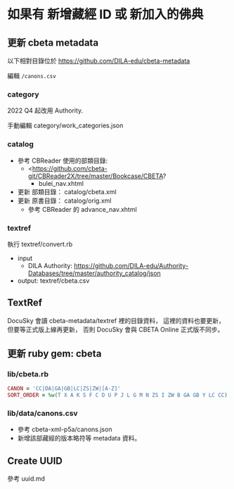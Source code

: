 # 如果有 新增藏經 ID 或 新加入的佛典

## 更新 cbeta metadata

以下相對目錄位於 <https://github.com/DILA-edu/cbeta-metadata>

編輯 `/canons.csv`

### category

2022 Q4 起改用 Authority.

手動編輯 category/work_categories.json

### catalog

* 參考 CBReader 使用的部類目錄:
  * <https://github.com/cbeta-git/CBReader2X/tree/master/Bookcase/CBETA?
    * bulei_nav.xhtml
* 更新 部類目錄： catalog/cbeta.xml
* 更新 原書目錄： catalog/orig.xml
  * 參考 CBReader 的 advance_nav.xhtml

### textref

執行 textref/convert.rb

* input
  * DILA Authority: https://github.com/DILA-edu/Authority-Databases/tree/master/authority_catalog/json
* output: textref/cbeta.csv

## TextRef

DocuSky 會讀 cbeta-metadata/textref 裡的目錄資料，
這裡的資料也要更新，但要等正式版上線再更新，
否則 DocuSky 會與 CBETA Online 正式版不同步。

## 更新 ruby gem: cbeta

### lib/cbeta.rb

```ruby
CANON = 'CC|DA|GA|GB|LC|ZS|ZW|[A-Z]'
SORT_ORDER = %w(T X A K S F C D U P J L G M N ZS I ZW B GA GB Y LC CC)
```

### lib/data/canons.csv

* 參考 cbeta-xml-p5a/canons.json
* 新增該部藏經的版本略符等 metadata 資料。

## Create UUID

參考 uuid.md
